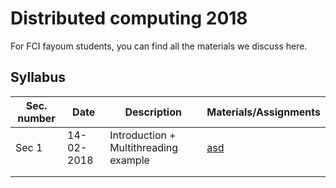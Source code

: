 # Distributed computing 2018

For FCI fayoum students, you can find all the materials we discuss here.

## Syllabus

| Sec. number | Date       | Description                           | Materials/Assignments                                        |
| ----------- | ---------- | ------------------------------------- | ------------------------------------------------------------ |
| Sec 1       | 14-02-2018 | Introduction + Multithreading example | [asd](https://github.com/mbadry1/FCIFayoum_Distributed-computing_2018) |
|             |            |                                       |                                                              |
|             |            |                                       |                                                              |

